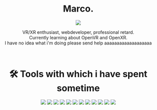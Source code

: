 <h1 align="center">Marco.</h1>

<p align="center"><a><img src="https://avatars.githubusercontent.com/u/37117103?s=230&u=e61b28deccade0c11f516a6648d90c32c93895c8&"></a></p>

<p align="center">VR/XR enthusiast, webdeveloper, professional retard.<br>Currently learning about OpenVR and OpenXR.<br>I have no idea what i'm doing please send help aaaaaaaaaaaaaaaaaaa</p>

<br>
<h1 align="center">🛠️ Tools with which i have spent sometime</h1>
<p align="center">
	<img src="https://img.shields.io/badge/node.js%20-%2343853D.svg?&style=for-the-badge&logo=node.js&logoColor=white"/>
	<img src="https://img.shields.io/badge/javascript%20-%23323330.svg?&style=for-the-badge&logo=javascript&logoColor=%23F7DF1E"/>
	<img src="https://img.shields.io/badge/html5%20-%23E34F26.svg?&style=for-the-badge&logo=html5&logoColor=white"/>
	<img src="https://img.shields.io/badge/css3%20-%231572B6.svg?&style=for-the-badge&logo=css3&logoColor=white"/>
	<img src="https://img.shields.io/badge/express.js%20-%23404d59.svg?&style=for-the-badge"/>
	<img src="https://img.shields.io/badge/react%20-%2320232a.svg?&style=for-the-badge&logo=react&logoColor=%2361DAFB"/>
	<img src="https://img.shields.io/badge/tailwindcss%20-%230ea5e9.svg?&style=for-the-badge&logo=tailwindcss&logoColor=white"/>
	<img src="https://img.shields.io/badge/github%20-%23121011.svg?&style=for-the-badge&logo=github&logoColor=white"/>
	<img src ="https://img.shields.io/badge/MongoDB-%234ea94b.svg?&style=for-the-badge&logo=mongodb&logoColor=white"/>
	<img src ="https://img.shields.io/badge/RethinkDB-1c505f.svg?&style=for-the-badge"/>
	<img src ="https://img.shields.io/badge/supabase%20-%2343853D.svg?&style=for-the-badge&logo=supabase&logoColor=white"/>
	<img src="https://img.shields.io/badge/svelte%20/%20sveltekit-%23ff531a.svg?&style=for-the-badge&logo=svelte&logoColor=white"/>
</p>
